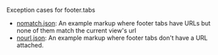 Exception cases for footer.tabs


- [nomatch.json](nomatch.json): An example markup where footer tabs have URLs but none of them match the current view's url
- [nourl.json](nourl.json): An example markup where footer tabs don't have a URL attached.
